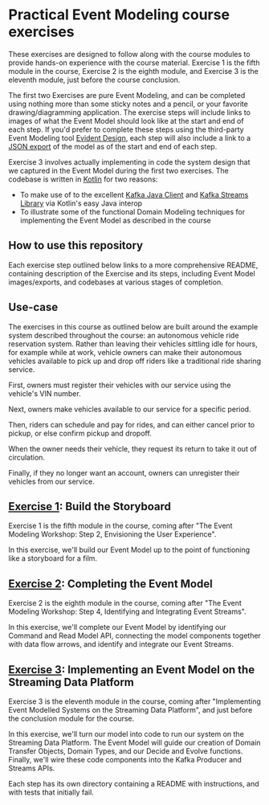 # Practical Event Modeling course exercises

These exercises are designed to follow along with the course modules
to provide hands-on experience with the course material.  Exercise 1
is the fifth module in the course, Exercise 2 is the eighth module,
and Exercise 3 is the eleventh module, just before the course
conclusion.

The first two Exercises are pure Event Modeling, and can be completed
using nothing more than some sticky notes and a pencil, or your
favorite drawing/diagramming application.  The exercise steps will
include links to images of what the Event Model should look like at
the start and end of each step. If you'd prefer to complete these
steps using the third-party Event Modeling tool
[Evident Design](https://app.evidentstack.com/design), each step will also include a link to a
[JSON export](https://docs.evidentstack.com/design-docs/Latest/models/import-export-models.html)
of the model as of the start and end of each step.

Exercise 3 involves actually implementing in code the system design
that we captured in the Event Model during the first two exercises.
The codebase is written in [Kotlin](https://kotlinlang.org/) for two
reasons:

* To make use of to the excellent
  [Kafka Java Client](https://docs.confluent.io/kafka-clients/java/current/overview.html)
  and [Kafka Streams Library](https://docs.confluent.io/platform/current/streams/overview.html)
  via Kotlin's easy Java interop
* To illustrate some of the functional Domain Modeling techniques for
  implementing the Event Model as described in the course

## How to use this repository

Each exercise step outlined below links to a more comprehensive
README, containing description of the Exercise and its steps,
including Event Model images/exports, and codebases at various stages
of completion.

## Use-case

The exercises in this course as outlined below are built around the
example system described throughout the course: an autonomous vehicle
ride reservation system. Rather than leaving their vehicles sittling
idle for hours, for example while at work, vehicle owners can make
their autonomous vehicles available to pick up and drop off riders
like a traditional ride sharing service.

First, owners must register their vehicles with our service using the
vehicle's VIN number.

Next, owners make vehicles available to our service for a specific
period.

Then, riders can schedule and pay for rides, and can either cancel
prior to pickup, or else confirm pickup and dropoff.

When the owner needs their vehicle, they request its return to take it
out of circulation.

Finally, if they no longer want an account, owners can unregister
their vehicles from our service.

## [Exercise 1](./exercise-1): Build the Storyboard

Exercise 1 is the fifth module in the course, coming after "The Event
Modeling Workshop: Step 2, Envisioning the User Experience".

In this exercise, we'll build our Event Model up to the point of
functioning like a storyboard for a film.

## [Exercise 2](./exercise-2): Completing the Event Model

Exercise 2 is the eighth module in the course, coming after "The Event
Modeling Workshop: Step 4, Identifying and Integrating Event Streams".

In this exercise, we'll complete our Event Model by identifying our
Command and Read Model API, connecting the model components together
with data flow arrows, and identify and integrate our Event Streams.

## [Exercise 3](./exercise-3): Implementing an Event Model on the Streaming Data Platform

Exercise 3 is the eleventh module in the course, coming after
"Implementing Event Modelled Systems on the Streaming Data Platform",
and just before the conclusion module for the course.

In this exercise, we'll turn our model into code to run our system on
the Streaming Data Platform. The Event Model will guide our creation
of Domain Transfer Objects, Domain Types, and our Decide and Evolve
functions. Finally, we'll wire these code components into the Kafka
Producer and Streams APIs.

Each step has its own directory containing a README with instructions,
and with tests that initially fail.
